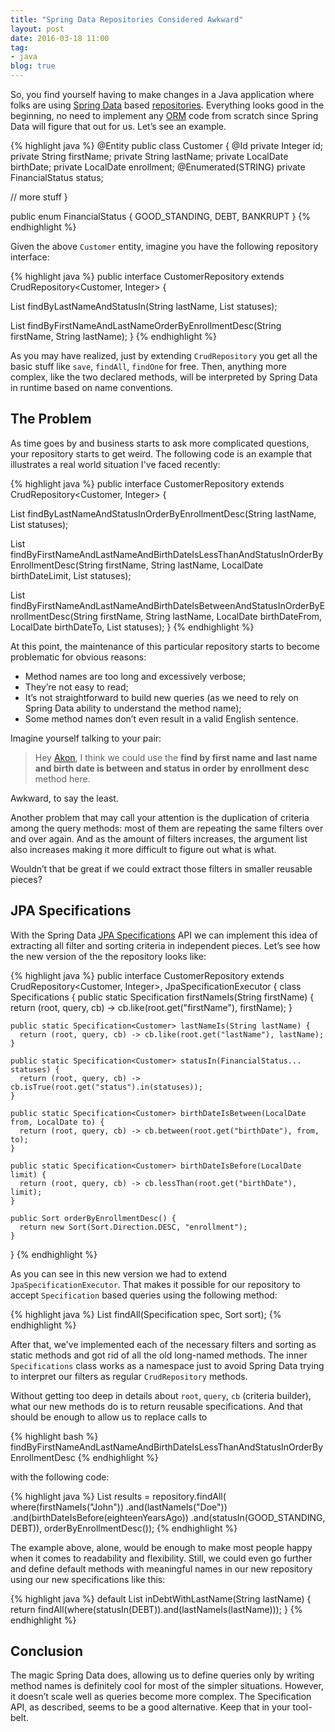 ```yaml
---
title: "Spring Data Repositories Considered Awkward"
layout: post
date: 2016-03-18 11:00
tag:
- java
blog: true
---
```


So, you find yourself having to make changes in a Java application where folks are using [Spring Data](http://projects.spring.io/spring-data-jpa/) based [repositories](http://www.martinfowler.com/eaaCatalog/repository.html). Everything looks good in the beginning, no need to implement any [ORM](https://en.wikipedia.org/wiki/Object-relational_mapping) code from scratch since Spring Data will figure that out for us. Let’s see an example.

{% highlight java %}
@Entity
public class Customer {
  @Id
  private Integer id;
  private String firstName;
  private String lastName;
  private LocalDate birthDate;
  private LocalDate enrollment;
  @Enumerated(STRING)
  private FinancialStatus status;

  // more stuff
}

public enum FinancialStatus {
  GOOD_STANDING,
  DEBT,
  BANKRUPT
}
{% endhighlight %}

Given the above `Customer` entity, imagine you have the following repository interface:

{% highlight java %}
public interface CustomerRepository extends CrudRepository<Customer, Integer> {

  List<Customer> findByLastNameAndStatusIn(String lastName, List<FinancialStatus> statuses);

  List<Customer> findByFirstNameAndLastNameOrderByEnrollmentDesc(String firstName, String lastName);
}
{% endhighlight %}

As you may have realized, just by extending `CrudRepository` you get all the basic stuff like `save`, `findAll`, `findOne` for free. Then, anything more complex, like the two declared methods, will be interpreted by Spring Data in runtime based on name conventions.

## The Problem

As time goes by and business starts to ask more complicated questions, your repository starts to get weird. The following code is an example that illustrates a real world situation I've faced recently:

{% highlight java %}
public interface CustomerRepository extends CrudRepository<Customer, Integer> {

  List<Customer> findByLastNameAndStatusInOrderByEnrollmentDesc(String lastName, List<FinancialStatus> statuses);

  List<Customer> findByFirstNameAndLastNameAndBirthDateIsLessThanAndStatusInOrderByEnrollmentDesc(String firstName, String lastName, LocalDate birthDateLimit, List<FinancialStatus> statuses);

  List<Customer> findByFirstNameAndLastNameAndBirthDateIsBetweenAndStatusInOrderByEnrollmentDesc(String firstName, String lastName, LocalDate birthDateFrom, LocalDate birthDateTo, List<FinancialStatus> statuses);
 }
{% endhighlight %}

At this point, the maintenance of this particular repository starts to become problematic for obvious reasons:

- Method names are too long and excessively verbose;
- They’re not easy to read;
- It’s not straightforward to build new queries (as we need to rely on Spring Data ability to understand the method name);
- Some method names don’t even result in a valid English sentence.

Imagine yourself talking to your pair:

> Hey [Akon](https://twitter.com/konwi7), I think we could use the **find by first name and last name and birth date is between and status in order by enrollment desc** method here.

Awkward, to say the least.

Another problem that may call your attention is the duplication of criteria among the query methods: most of them are repeating the same filters over and over again. And as the amount of filters increases, the argument list also increases making it more difficult to figure out what is what.

Wouldn’t that be great if we could extract those filters in smaller reusable pieces?

## JPA Specifications

With the Spring Data [JPA Specifications](http://bit.ly/1KV77Ee) API we can implement this idea of extracting all filter and sorting criteria in independent pieces. Let’s see how the new version of the the repository looks like:

{% highlight java %}
public interface CustomerRepository extends CrudRepository<Customer, Integer>, JpaSpecificationExecutor<Customer> {
  class Specifications {
    public static Specification<Customer> firstNameIs(String firstName) {
      return (root, query, cb) -> cb.like(root.get("firstName"), firstName);
    }

    public static Specification<Customer> lastNameIs(String lastName) {
      return (root, query, cb) -> cb.like(root.get("lastName"), lastName);
    }

    public static Specification<Customer> statusIn(FinancialStatus... statuses) {
      return (root, query, cb) -> cb.isTrue(root.get("status").in(statuses));
    }

    public static Specification<Customer> birthDateIsBetween(LocalDate from, LocalDate to) {
      return (root, query, cb) -> cb.between(root.get("birthDate"), from, to);
    }

    public static Specification<Customer> birthDateIsBefore(LocalDate limit) {
      return (root, query, cb) -> cb.lessThan(root.get("birthDate"), limit);
    }

    public Sort orderByEnrollmentDesc() {
      return new Sort(Sort.Direction.DESC, "enrollment");
    }
  }
{% endhighlight %}

As you can see in this new version we had to extend `JpaSpecificationExecutor`. That makes it possible for our repository to accept `Specification` based queries using the following method:

{% highlight java %}
List<T> findAll(Specification<T> spec, Sort sort);
{% endhighlight %}

After that,  we've implemented each of the necessary filters and sorting as static methods and got rid of all the old long-named methods. The inner `Specifications` class works as a namespace just to avoid Spring Data trying to interpret our filters as regular `CrudRepository` methods.

Without getting too deep in details about `root`, `query`, `cb` (criteria builder), what our new methods do is to return reusable specifications. And that should be enough to allow us to replace calls to

{% highlight bash %}
findByFirstNameAndLastNameAndBirthDateIsLessThanAndStatusInOrderByEnrollmentDesc
{% endhighlight %}

with the following code:

{% highlight java %}
List<Customer> results = repository.findAll(
   where(firstNameIs("John"))
     .and(lastNameIs("Doe"))
     .and(birthDateIsBefore(eighteenYearsAgo))
     .and(statusIn(GOOD_STANDING, DEBT)),
   orderByEnrollmentDesc());
{% endhighlight %}

The example above, alone, would be enough to make most people happy when it comes to readability and flexibility. Still, we could even go further and define default methods with meaningful names in our new repository using our new specifications like this:

{% highlight java %}
  default List<Customer> inDebtWithLastName(String lastName) {
    return findAll(where(statusIn(DEBT)).and(lastNameIs(lastName)));
  }
{% endhighlight %}

## Conclusion

The magic Spring Data does, allowing us to define queries only by writing method names is definitely cool for most of the simpler situations. However, it doesn’t scale well as queries become more complex. The Specification API, as described, seems to be a good alternative. Keep that in your tool-belt.
